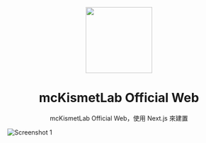 <p align="center"><img src="https://i.imgur.com/BBSj701.png" width="150px" height="150px"></p>
<h1 align="center">mcKismetLab Official Web</h1>
<p align="center">mcKismetLab Official Web，使用 Next.js 來建置</p>

![Screenshot 1](https://i.imgur.com/exP3OKh.png)
